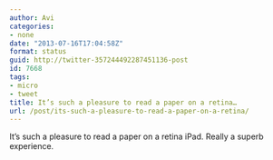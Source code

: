 ```yaml
---
author: Avi
categories:
- none
date: "2013-07-16T17:04:58Z"
format: status
guid: http://twitter-357244492287451136-post
id: 7668
tags:
- micro
- tweet
title: It’s such a pleasure to read a paper on a retina…
url: /post/its-such-a-pleasure-to-read-a-paper-on-a-retina/
---
```

It’s such a pleasure to read a paper on a retina iPad. Really a superb experience.